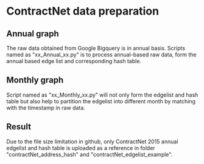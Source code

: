 # ContractNet data preparation

## Annual graph 
The raw data obtained from Google Bigquery is in annual basis.
Scripts named as "xx_Annual_xx.py" is to process annual-based raw data, form the annual based edge list and corresponding hash table. 

## Monthly graph 
Script named as "xx_Monthly_xx.py" will not only form the edgelist and hash table but also help to partition the edgelist into different month by matching with the timestamp in raw data.

## Result
Due to the file size limitation in github, only ContractNet 2015 annual edgelist and hash table is uploaded as a reference in folder "contractNet_address_hash" and "contractNet_edgelist_example".
